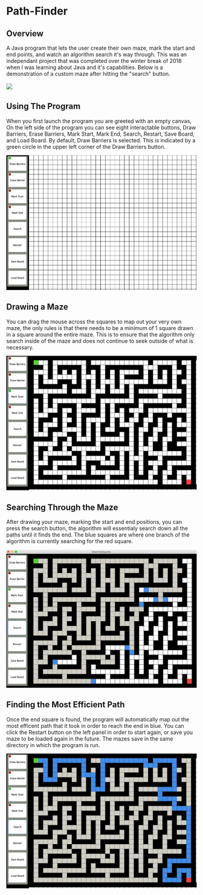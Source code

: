 # Path-Finder
<h2>Overview</h2>
A Java program that lets the user create their own maze, mark the start and end points, and watch an algorithm search it's way through.  This was an independant project that was completed over the winter break of 2018 when I was learning about Java and it's capabilities. Below is a demonstration of a custom maze after hitting the "search" button.
<br><br>

<img src="Searching%20Algorithm/demo.gif" width="600px">

<h2>Using The Program</h2>

When you first launch the program you are greeted with an empty canvas, On the left side of the program you can see eight interactable buttons, Draw Barriers, Erase Barriers, Mark Start, Mark End, Search, Restart, Save Board, and Load Board. By default, Draw Barriers is selected. This is indicated by a green circle in the upper left corner of the Draw Barriers button.

![Empty_Canvas](Searching%20Algorithm/ScreenShots/Screen1.png)


<h2>Drawing a Maze</h2>
You can drag the mouse across the squares to map out your very own maze, the only rules is that there needs to be a minimum of 1 square drawn in a square around the entire maze.  This is to ensure that the algorithm only search inside of the maze and does not continue to seek outside of what is necessary. 

![Empty_Canvas](Searching%20Algorithm/ScreenShots/Screen2.png)

<h2>Searching Through the Maze</h2>
After drawing your maze, marking the start and end positions, you can press the search button, the algorithm will essentialy search down all the paths until it finds the end.  The blue squares are where one branch of the algorithm is currently searching for the red square.

![Empty_Canvas](Searching%20Algorithm/ScreenShots/Screen3New.png)

<h2>Finding the Most Efficient Path</h2>
Once the end square is found, the program will automatically map out the most efficent path that it took in order to reach the end in blue. You can click the Restart button on the left panel in order to start again, or save you maze to be loaded again in the future. The mazes save in the same directory in which the program is run.

![Empty_Canvas](Searching%20Algorithm/ScreenShots/Screen4.png)
